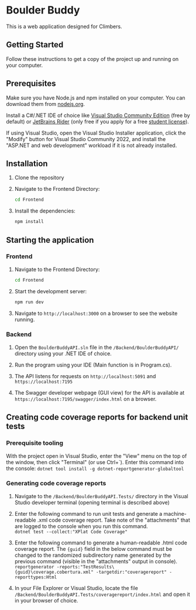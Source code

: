# Boulder Buddy

This is a web application designed for Climbers.

## Getting Started

Follow these instructions to get a copy of the project up and running on your computer.

## Prerequisites

Make sure you have Node.js and npm installed on your computer. You can download them from [nodejs.org](https://nodejs.org/).

Install a C#/.NET IDE of choice like [Visual Studio Community Edition](https://visualstudio.microsoft.com/downloads/) (free by default) or [JetBrains Rider](https://www.jetbrains.com/rider/) (only free if you apply for a free [student license](https://www.jetbrains.com/community/education/#students)).

If using Visual Studio, open the Visual Studio Installer application, click the "Modify" button for Visual Studio Community 2022, and install the "ASP.NET and web development" workload if it is not already installed.

## Installation

1. Clone the repository

2. Navigate to the Frontend Directory:

   ```sh
   cd Frontend
   ```

3. Install the dependencies:

   ```sh
   npm install
   ```

## Starting the application

### Frontend

1. Navigate to the Frontend Directory:

   ```sh
   cd Frontend
   ```

2. Start the development server:

   ```sh
   npm run dev
   ```

3. Navigate to `http://localhost:3000` on a browser to see the website running.

### Backend

1. Open the `BoulderBuddyAPI.sln` file in the `/Backend/BoulderBuddyAPI/` directory using your .NET IDE of choice.

2. Run the program using your IDE (Main function is in Program.cs).

3. The API listens for requests on `http://localhost:5091` and `https://localhost:7195`

7. The Swagger developer webpage (GUI view) for the API is available at `https://localhost:7195/swagger/index.html` on a browser.

## Creating code coverage reports for backend unit tests

### Prerequisite tooling

With the project open in Visual Studio, enter the "View" menu on the top of the window, then click "Terminal" (or use Ctrl+\`). Enter this command into the console: `dotnet tool install -g dotnet-reportgenerator-globaltool`

### Generating code coverage reports

1. Navigate to the `/Backend/BoulderBuddyAPI.Tests/` directory in the Visual Studio developer terminal (opening terminal is described above)

2. Enter the following command to run unit tests and generate a machine-readable .xml code coverage report. Take note of the "attachments" that are logged to the console when you run this command. <br>
`dotnet test --collect:"XPlat Code Coverage"`

3. Enter the following command to generate a human-readable .html code coverage report. The `{guid}` field in the below command must be changed to the randomized subdirectory name generated by the previous command (visible in the "attachments" output in console). <br>
`reportgenerator -reports:"TestResults\{guid}\coverage.cobertura.xml" -targetdir:"coveragereport" -reporttypes:Html`

4. In your File Explorer or Visual Studio, locate the file `/Backend/BoulderBuddyAPI.Tests/coveragereport/index.html` and open it in your browser of choice.
